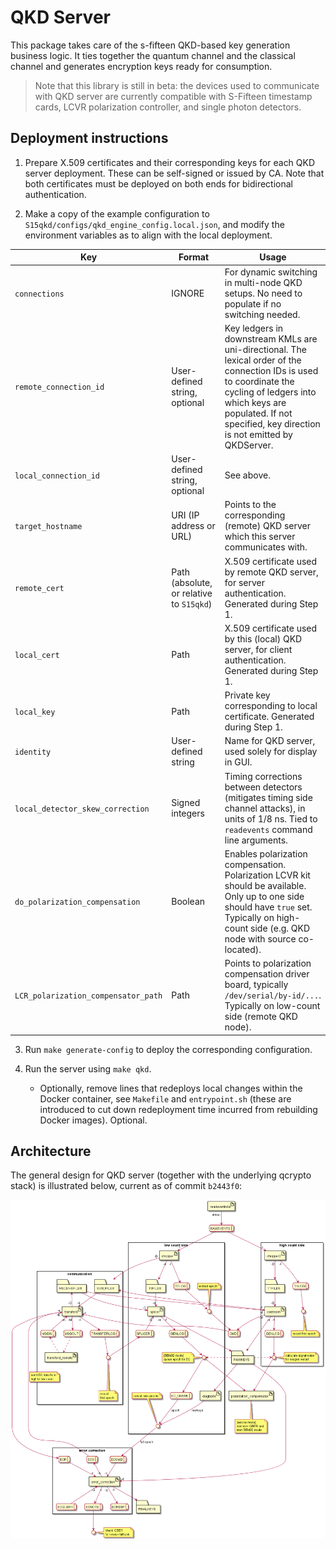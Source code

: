 # QKD Server

This package takes care of the s-fifteen QKD-based key generation business logic.
It ties together the quantum channel and the classical channel and generates encryption keys ready for consumption.

> Note that this library is still in beta: the devices used to communicate with QKD server are currently compatible with S-Fifteen timestamp cards, LCVR polarization controller, and single photon detectors.

## Deployment instructions

1. Prepare X.509 certificates and their corresponding keys for each QKD server deployment. These can be self-signed or issued by CA. Note that both certificates must be deployed on both ends for bidirectional authentication.

2. Make a copy of the example configuration to `S15qkd/configs/qkd_engine_config.local.json`, and modify the environment variables as to align with the local deployment.

| Key | Format | Usage |
|-----|--------|-------|
| `connections` | IGNORE | For dynamic switching in multi-node QKD setups. No need to populate if no switching needed. |
| `remote_connection_id` | User-defined string, optional | Key ledgers in downstream KMLs are uni-directional. The lexical order of the connection IDs is used to coordinate the cycling of ledgers into which keys are populated. If not specified, key direction is not emitted by QKDServer. |
| `local_connection_id` | User-defined string, optional | See above. |
| `target_hostname` | URI (IP address or URL) | Points to the corresponding (remote) QKD server which this server communicates with. |
| `remote_cert` | Path (absolute, or relative to `S15qkd`) | X.509 certificate used by remote QKD server, for server authentication. Generated during Step 1. |
| `local_cert` | Path | X.509 certificate used by this (local) QKD server, for client authentication. Generated during Step 1. |
| `local_key` | Path | Private key corresponding to local certificate. Generated during Step 1. |
| `identity` | User-defined string | Name for QKD server, used solely for display in GUI. |
| `local_detector_skew_correction` | Signed integers | Timing corrections between detectors (mitigates timing side channel attacks), in units of 1/8 ns. Tied to `readevents` command line arguments. |
| `do_polarization_compensation` | Boolean | Enables polarization compensation. Polarization LCVR kit should be available. Only up to one side should have `true` set. Typically on high-count side (e.g. QKD node with source co-located). |
| `LCR_polarization_compensator_path` | Path | Points to polarization compensation driver board, typically `/dev/serial/by-id/...`. Typically on low-count side (remote QKD node). |

3. Run `make generate-config` to deploy the corresponding configuration.

4. Run the server using `make qkd`.

   - Optionally, remove lines that redeploys local changes within the Docker container, see `Makefile` and `entrypoint.sh` (these are introduced to cut down redeployment time incurred from rebuilding Docker images). Optional.

## Architecture

The general design for QKD server (together with the underlying qcrypto stack) is illustrated below, current as of commit `b2443f0`:

![](docs/qkdserver_schematic.png)

